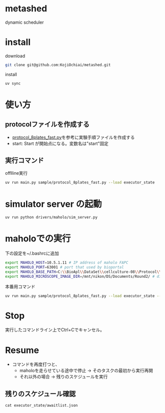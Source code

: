 # metashed
dynamic scheduler

# install
download
```bash
git clone git@github.com:KojiOchiai/metashed.git
```
install
```bash
uv sync
```

# 使い方

## protocolファイルを作成する
- [protocol_8plates_fast.py](./sample/protocol_8plates_fast.py)を参考に実験手順ファイルを作成する
- start: Start が開始点になる。変数名は"start"固定

## 実行コマンド
offlline実行
```bash
uv run main.py sample/protocol_8plates_fast.py --load executor_state
```

# simulator server の起動
```bash
uv run python drivers/maholo/sim_server.py 
```

# maholoでの実行
下の設定を~/.bashrcに追加
```bash
export MAHOLO_HOST=10.5.1.11 # IP address of maholo FAPC
export MAHOLO_PORT=63001 # port that used by bioportal
export MAHOLO_BASE_PATH=C:\\BioApl\\DataSet\\cellculture-08\\Protocol\\YGI\\Round2\\ # directory path for protocols
export MAHOLO_MICROSCOPE_IMAGE_DIR=/mnt/nikon/DS/Documents/Round2/ # directory path for picture
```

本番用コマンド
```bash
uv run main.py sample/protocol_8plates_fast.py --load executor_state --driver maholo
```

# Stop
実行したコマンドライン上でCtrl+Cでキャンセル。

# Resume
- コマンドを再度打つと、
  - maholoを走らせている途中で停止 → そのタスクの最初から実行再開
  - それ以外の場合 → 残りのスケジュールを実行

## 残りのスケジュール確認
```basy
cat executor_state/awaitlist.json 
```